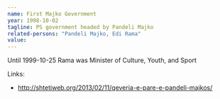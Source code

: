 ```yaml
---
name: First Majko Government
year: 1998-10-02
tagline: PS government headed by Pandeli Majko
related-persons: "Pandeli Majko, Edi Rama"
value:
---
```


Until 1999-10-25
Rama was Minister of Culture, Youth, and Sport

Links:
* <http://shtetiweb.org/2013/02/11/qeveria-e-pare-e-pandeli-majkos/>
